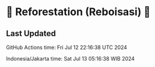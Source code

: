 
# 🌳 Reforestation (Reboisasi) 🌲

## Last Updated

GitHub Actions time: Fri Jul 12 22:16:38 UTC 2024

Indonesia/Jakarta time: Sat Jul 13 05:16:38 WIB 2024
